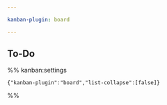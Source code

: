 ```yaml
---

kanban-plugin: board

---
```


## To-Do





%% kanban:settings
```
{"kanban-plugin":"board","list-collapse":[false]}
```
%%